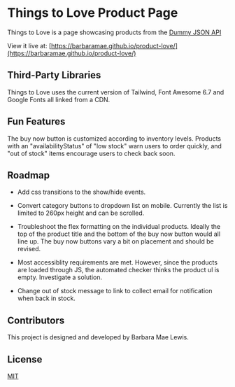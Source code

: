 # Things to Love Product Page

Things to Love is a page showcasing products from the [Dummy JSON API](https://dummyjson.com/)

View it live at: [https://barbaramae.github.io/product-love/](https://barbaramae.github.io/product-love/)

## Third-Party Libraries

Things to Love uses the current version of Tailwind, Font Awesome 6.7 and Google Fonts all linked from a CDN.

## Fun Features

The buy now button is customized according to inventory levels. Products with an "availabilityStatus" of "low stock" warn users to order quickly, and "out of stock" items encourage users to check back soon.

## Roadmap

- Add css transitions to the show/hide events.

- Convert category buttons to dropdown list on mobile. Currently the list is limited to 260px height and can be scrolled.

- Troubleshoot the flex formatting on the individual products. Ideally the top of the product title and the bottom of the buy now button would all line up. The buy now buttons vary a bit on placement and should be revised.

- Most accessiblity requirements are met. However, since the products are loaded through JS, the automated checker thinks the product ul is empty. Investigate a solution.

- Change out of stock message to link to collect email for notification when back in stock.

## Contributors

This project is designed and developed by Barbara Mae Lewis.

## License

[MIT](https://choosealicense.com/licenses/mit/)